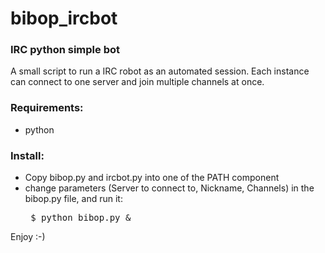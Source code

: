 # bibop_ircbot
<h3>IRC python simple bot</h3>

A small script to run a IRC robot as an automated session.
Each instance can connect to one server and join multiple channels at once.

<h3>Requirements:</h3>

+ python

<h3>Install:</h3> 

+ Copy bibop.py and ircbot.py into one of the PATH component
+ change parameters (Server to connect to, Nickname, Channels) in the bibop.py file, and run it:
      <pre>
      $ python bibop.py &
      </pre>

Enjoy :-)
